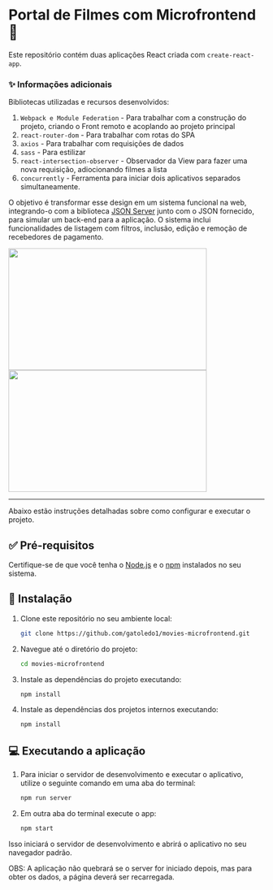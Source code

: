 
# Portal de Filmes com Microfrontend 🚀

Este repositório contém duas aplicações React criada com `create-react-app`. 

### ✨ Informações adicionais

Bibliotecas utilizadas e recursos desenvolvidos:

1. `Webpack e Module Federation` - Para trabalhar com a construção do projeto, criando o Front remoto e acoplando ao projeto principal
2. `react-router-dom` - Para trabalhar com rotas do SPA
3. `axios` - Para trabalhar com requisições de dados
4. `sass` - Para estilizar
5. `react-intersection-observer` - Observador da View para fazer uma nova requisição, adiocionando filmes a lista
6. `concurrently` - Ferramenta para iniciar dois aplicativos separados simultaneamente.
   

O objetivo é transformar esse design em um sistema funcional na web, integrando-o com a biblioteca [JSON Server](https://github.com/typicode/json-server) junto com o JSON fornecido, para simular um back-end para a aplicação. O sistema inclui funcionalidades de listagem com filtros, inclusão, edição e remoção de recebedores de pagamento.

<img src="https://github.com/gatoledo1/movies-microfrontend/assets/19327889/2b1eed24-260e-494b-8dea-89a7770a2b58" width="390" height="240">
<img src="https://github.com/gatoledo1/movies-microfrontend/assets/19327889/b0174a56-8bbe-4289-8aff-d5e1bf081311" width="390" height="240"> 

---

Abaixo estão instruções detalhadas sobre como configurar e executar o projeto.


## ✅ Pré-requisitos

Certifique-se de que você tenha o [Node.js](https://nodejs.org/) e o [npm](https://www.npmjs.com/) instalados no seu sistema.

## 🎉 Instalação

1. Clone este repositório no seu ambiente local:

   ```bash
   git clone https://github.com/gatoledo1/movies-microfrontend.git
   ```

2. Navegue até o diretório do projeto:

   ```bash
   cd movies-microfrontend
   ```

3. Instale as dependências do projeto executando:

   ```bash
   npm install
   ```

3. Instale as dependências dos projetos internos executando:

   ```bash
   npm install
   ```

## 💻 Executando a aplicação

1. Para iniciar o servidor de desenvolvimento e executar o aplicativo, utilize o seguinte comando em uma aba do terminal:

   ```bash
   npm run server
   ```

2. Em outra aba do terminal execute o app:

   ```bash
   npm start
   ```
Isso iniciará o servidor de desenvolvimento e abrirá o aplicativo no seu navegador padrão. 
   
OBS: A aplicação não quebrará se o server for iniciado depois, mas para obter os dados, a página deverá ser recarregada.









